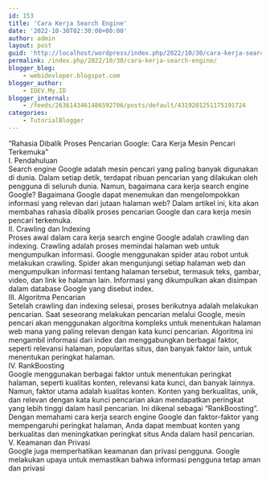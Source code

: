 ```yaml
---
id: 153
title: 'Cara Kerja Search Engine'
date: '2022-10-30T02:30:00+00:00'
author: admin
layout: post
guid: 'http://localhost/wordpress/index.php/2022/10/30/cara-kerja-search-engine/'
permalink: /index.php/2022/10/30/cara-kerja-search-engine/
blogger_blog:
    - webidevloper.blogspot.com
blogger_author:
    - IDEV.My.ID
blogger_internal:
    - /feeds/2636143461486592706/posts/default/4319201251175191724
categories:
    - TutorialBlogger
---
```


<div><div>“Rahasia Dibalik Proses Pencarian Google: Cara Kerja Mesin Pencari Terkemuka”</div><div></div><div>I. Pendahuluan</div><div>Search engine Google adalah mesin pencari yang paling banyak digunakan di dunia. Dalam setiap detik, terdapat ribuan pencarian yang dilakukan oleh pengguna di seluruh dunia. Namun, bagaimana cara kerja search engine Google? Bagaimana Google dapat menemukan dan mengelompokkan informasi yang relevan dari jutaan halaman web? Dalam artikel ini, kita akan membahas rahasia dibalik proses pencarian Google dan cara kerja mesin pencari terkemuka.</div><div></div><div>II. Crawling dan Indexing</div><div>Proses awal dalam cara kerja search engine Google adalah crawling dan indexing. Crawling adalah proses memindai halaman web untuk mengumpulkan informasi. Google menggunakan spider atau robot untuk melakukan crawling. Spider akan mengunjungi setiap halaman web dan mengumpulkan informasi tentang halaman tersebut, termasuk teks, gambar, video, dan link ke halaman lain. Informasi yang dikumpulkan akan disimpan dalam database Google yang disebut index.</div><div></div><div>III. Algoritma Pencarian</div><div>Setelah crawling dan indexing selesai, proses berikutnya adalah melakukan pencarian. Saat seseorang melakukan pencarian melalui Google, mesin pencari akan menggunakan algoritma kompleks untuk menentukan halaman web mana yang paling relevan dengan kata kunci pencarian. Algoritma ini mengambil informasi dari index dan menggabungkan berbagai faktor, seperti relevansi halaman, popularitas situs, dan banyak faktor lain, untuk menentukan peringkat halaman.</div><div></div><div>IV. RankBoosting</div><div>Google menggunakan berbagai faktor untuk menentukan peringkat halaman, seperti kualitas konten, relevansi kata kunci, dan banyak lainnya. Namun, faktor utama adalah kualitas konten. Konten yang berkualitas, unik, dan relevan dengan kata kunci pencarian akan mendapatkan peringkat yang lebih tinggi dalam hasil pencarian. Ini dikenal sebagai “RankBoosting”. Dengan memahami cara kerja search engine Google dan faktor-faktor yang mempengaruhi peringkat halaman, Anda dapat membuat konten yang berkualitas dan meningkatkan peringkat situs Anda dalam hasil pencarian.</div><div></div><div>V. Keamanan dan Privasi</div><div>Google juga memperhatikan keamanan dan privasi pengguna. Google melakukan upaya untuk memastikan bahwa informasi pengguna tetap aman dan privasi</div></div>